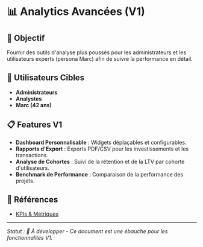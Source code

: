 # 📊 Analytics Avancées (V1)

## 🎯 Objectif

Fournir des outils d'analyse plus poussés pour les administrateurs et les utilisateurs experts (persona Marc) afin de suivre la performance en détail.

## 👤 Utilisateurs Cibles

- **Administrateurs**
- **Analystes**
- **Marc (42 ans)**

## 📋 Features V1

- **Dashboard Personnalisable** : Widgets déplaçables et configurables.
- **Rapports d'Export** : Exports PDF/CSV pour les investissements et les transactions.
- **Analyse de Cohortes** : Suivi de la rétention et de la LTV par cohorte d'utilisateurs.
- **Benchmark de Performance** : Comparaison de la performance des projets.

## 🔗 Références

- [KPIs & Métriques](../../../01-strategy/kpis-metrics.md)

---
*Statut : 🚧 À développer - Ce document est une ébauche pour les fonctionnalités V1.*